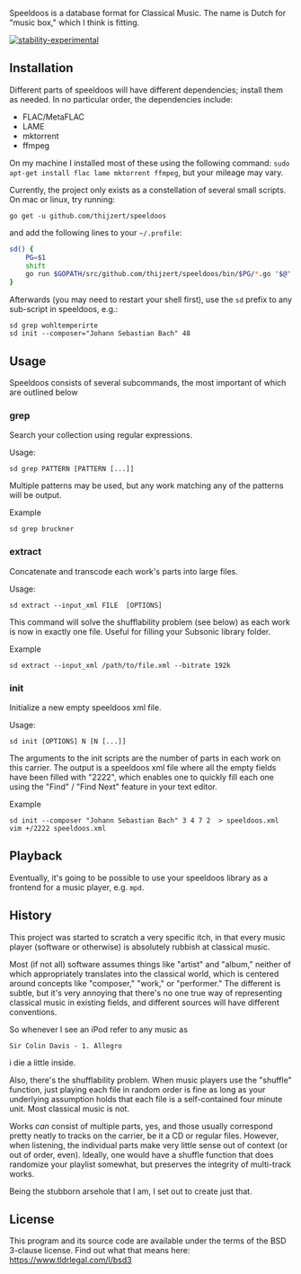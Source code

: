 Speeldoos is a database format for Classical Music. The name is Dutch for "music box," which I think is fitting.

[![stability-experimental](https://img.shields.io/badge/stability-experimental-orange.svg)](https://github.com/emersion/stability-badges#experimental)

Installation
---------------
Different parts of speeldoos will have different dependencies; install them as needed. In no particular order, the dependencies include:

* FLAC/MetaFLAC
* LAME
* mktorrent
* ffmpeg

On my machine I installed most of these using the following command: `sudo apt-get install flac lame mktorrent ffmpeg`, but your mileage may vary.

Currently, the project only exists as a constellation of several small scripts. On mac or linux, try running:

    go get -u github.com/thijzert/speeldoos

and add the following lines to your `~/.profile`:

```bash
sd() {
	PG=$1
	shift
	go run $GOPATH/src/github.com/thijzert/speeldoos/bin/$PG/*.go "$@"
}
```

Afterwards (you may need to restart your shell first), use the `sd` prefix to any sub-script in speeldoos, e.g.:

    sd grep wohltemperirte
    sd init --composer="Johann Sebastian Bach" 48

Usage
-----
Speeldoos consists of several subcommands, the most important of which are outlined below

### grep
Search your collection using regular expressions.

Usage:

    sd grep PATTERN [PATTERN [...]]

Multiple patterns may be used, but any work matching any of the patterns will be output.

Example

    sd grep bruckner

### extract
Concatenate and transcode each work's parts into large files.

Usage:

    sd extract --input_xml FILE  [OPTIONS]

This command will solve the shufflability problem (see below) as each work is now in exactly one file. Useful for filling your Subsonic library folder.

Example

    sd extract --input_xml /path/to/file.xml --bitrate 192k

### init
Initialize a new empty speeldoos xml file.

Usage:

    sd init [OPTIONS] N [N [...]]

The arguments to the init scripts are the number of parts in each work on this carrier. The output is a speeldoos xml file where all the empty fields have been filled with "2222", which enables one to quickly fill each one using the "Find" / "Find Next" feature in your text editor.

Example

    sd init --composer "Johann Sebastian Bach" 3 4 7 2  > speeldoos.xml
    vim +/2222 speeldoos.xml

Playback
--------
Eventually, it's going to be possible to use your speeldoos library as a frontend for a music player, e.g. `mpd`.

History
-------
This project was started to scratch a very specific itch, in that every music player (software or otherwise) is absolutely rubbish at classical music.

Most (if not all) software assumes things like "artist" and "album," neither of which appropriately translates into the classical world, which is centered around concepts like "composer," "work," or "performer."
The different is subtle, but it's very annoying that there's no one true way of representing classical music in existing fields, and different sources will have different conventions.

So whenever I see an iPod refer to any music as

    Sir Colin Davis - 1. Allegro

i die a little inside.

Also, there's the shufflability problem. When music players use the "shuffle" function, just playing each file in random order is fine as long as your underlying assumption holds that each file is a self-contained four minute unit. 
Most classical music is not.

Works *can* consist of multiple parts, yes, and those usually correspond pretty neatly to tracks on the carrier, be it a CD or regular files.
However, when listening, the individual parts make very little sense out of context (or out of order, even).
Ideally, one would have a shuffle function that does randomize your playlist somewhat, but preserves the integrity of multi-track works.

Being the stubborn arsehole that I am, I set out to create just that.

License
-------
This program and its source code are available under the terms of the BSD 3-clause license.
Find out what that means here: https://www.tldrlegal.com/l/bsd3
